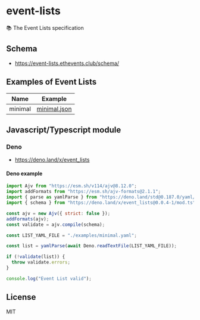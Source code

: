 # event-lists

📚 The Event Lists specification

## Schema

- https://event-lists.ethevents.club/schema/

## Examples of Event Lists

| Name    | Example                                                                  |
| ------- | ------------------------------------------------------------------------ |
| minimal | [minimal.json](https://event-lists.ethevents.club/examples/minimal.json) |

## Javascript/Typescript module

### Deno

- https://deno.land/x/event_lists

#### Deno example

```js
import Ajv from "https://esm.sh/v114/ajv@8.12.0";
import addFormats from "https://esm.sh/ajv-formats@2.1.1";
import { parse as yamlParse } from "https://deno.land/std@0.187.0/yaml/mod.ts";
import { schema } from "https://deno.land/x/event_lists@0.0.4-1/mod.ts";

const ajv = new Ajv({ strict: false });
addFormats(ajv);
const validate = ajv.compile(schema);

const LIST_YAML_FILE = "./examples/minimal.yaml";

const list = yamlParse(await Deno.readTextFile(LIST_YAML_FILE));

if (!validate(list)) {
  throw validate.errors;
}

console.log("Event List valid");
```

## License

MIT

